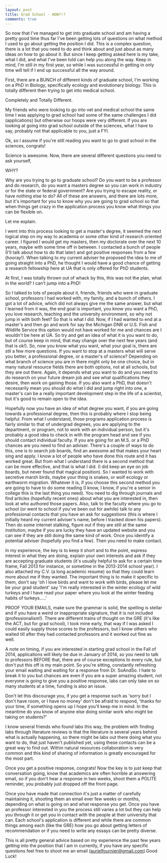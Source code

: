 ```yaml
---
layout: post
title: Grad School - HOW?!?
comments: true
---
```


So now that I've managed to get into graduate school and am having a pretty good time thus far I've been getting lots of questions on what method I used to go about getting the position I did. This is a complex question, there is a lot that you need to do and think about and just about as many ideas on how to go about it. But since I keep getting asked here is my take, what I did, and what I've been told can help you along the way. Keep in mind, I'm still in my first year, so while I was successful in getting in only time will tell if I end up successful all the way around. 

First, there are a BUNCH of different kinds of graduate school, I'm working on a PhD in Biology, specifically ecology and evolutionary biology. This is totally different then trying to get into medical school. 

Completely and Totally Different.

My friends who were looking to go into vet and medical school the same time I was applying to grad school had some of the same challenges I did (applications) but otherwise our hoops were very different. 
If you are looking at going into grad school outside of the sciences, what I have to say, probably not that applicable to you, just a FYI.

Ok, so I assume if you're still reading you want to go to grad school in the sciences, congrats!


Science is awesome. 
Now, there are several different questions you need to ask yourself,

WHY?

Why are you trying to go to graduate school? Do you want to be a professor and do research, do you want a masters degree so you can work in industry or for the state or federal government? Are you trying to escape reality, or have nothing else to do?
All of these are answers, and there are lots more, but it's important for you to know why you are going to grad school so that when things get crazy in the application process you know what things you can be flexible on.

Let me explain.


I went into this process looking to get a master's degree, it seemed the next logical step on my way to academia or some other kind of research oriented career. I figured I would get my masters, then my doctorate over the next 10 years, maybe with some time off in between. I contacted a bunch of people (I'll talk about how to do that later) and got positive responses from a few (hooray!). When talking to my current adviser he proposed the idea to me of going straight into a PhD, he thought I would have a good chance of getting a research fellowship here at UA that is only offered for PhD students. 

At first, I was totally thrown out of whack by this, this was not the plan, what in the world? I can't jump into a PhD!  

So I talked to lots of people about it, friends, friends who were in graduate school, professors I had worked with, my family, and a bunch of others. I got a lot of advice, which did not always give me the same answer, but what I learned from it was, the end goal is important, you know you want a PhD, you love research, teaching and the university environment, so why not jump in with both feet?
So that is what I did. Now, if I had wanted to end at a master's and then go and work for say the Michigan DNR or U.S. Fish and Wildlife Service this option would not have worked for me and chances are I wouldn't be here at UA. So try and get an idea of what it is you want to do, but of course keep in mind, that may change over the next few years (and that is ok!).
So, now you know what you want, what your goal is, there are stil a few more questions.
If you want to stop at a masters what will serve you better, a professional degree, or a master's of science? Depending on what branch of science you are in there might only be one choice, but in many natural resource fields there are both options, not at all schools, but they are out there. Again, it depends what you want to do and you need to do research on your future dream job and see what qualifications they desire, then work on gaining those.
If you also want a PhD, that doesn't necessarily mean you should do what I did and jump right into one, a master's can be a really important development step in the life of a scientist, but it's good to remain open to the idea.


Hopefully now you have an idea of what degree you want, if you are going towards a professional degree, then this is probably where I stop being helpful. From what I understand, those programs application process is fairly similar to that of undergrad degrees, you are applying to the department, or program, not to work with an individual person, but it's probably a good idea to check in with the program head and see if you should contact individual faculty. 
If you are going for an M.S. or a PhD chances are you need to find an adviser. There's a couple of ways to do this, one is to search job boards, find an awesome ad that makes your heart sing and apply. I know a lot of people who have done this route and it has worked great. But from what I understand there is a second method that can be more effective, and that is what I did. (I did keep an eye on job boards, but never found that magical position).
So I wanted to work with secretive marsh birds, maybe your thing is snakes, or wolf ecology or earthworm migration. Whatever it is, if you choose this second method you are going to have to do some reading (I know, I know, if you're a senior in college this is the last thing you need). You need to dig through journals and find articles (hopefully recent ones) about what you are interested in, then look at who authored those papers. Also, talk to the faculty where you go to school (or went to school if you've been out for awhile) talk to any professional contacts that you have an ask for suggestions (this is where I initially heard my current adviser's name, before I tracked down his papers). 
Then do some internet stalking, figure out if they are still at the same institution, maybe if you are lucky they have an updated website and you can see if they are still doing the same kind of work. Once you identify a potential adviser (hopefully you find a few). Then you need to make contact.

In my experience, the key is to keep it short and to the point, express interest in what they are doing, explain your own interests and ask if they are accepting graduate students (it's usually helpful to ask for a certain time frame, Fall 2013 for instance, or sometime in the 2013-2014 school year). I also attached my C.V. (a long academic resume) so that they could learn more about me if they wanted. The important thing is to make it specific to them, don't say 'oh I love birds and want to work with birds, please let me be your grad student'
say 'I'm really interested in the winter ecology of wild turkeys and I have read your paper where you look at the winter feeding habits of turkeys.....'

PROOF YOUR EMAILS, make sure the grammar is solid, the spelling is stellar and if you have a weird or inappropriate signature, that it is not included (professionalism!).
There are different trains of thought on the GRE (it's like the ACT, but for grad school), I took mine early, that way if I was asked I could easily supply those scores to the professors, but I know others who waited till after they had contacted professors and it worked out fine as well.

A note on timing, if you are interested in starting grad school in the Fall of 2014, applications will likely be due in January of 2014, so you need to talk to professors BEFORE that, there are of course exceptions to every rule, but don't put this off is my main point.
So you're sitting, constantly refreshing your email waiting and waiting for a response from Dr. SoAndSo. I hate to break it to you but chances are even if you are a super amazing student, not everyone is going to give you a positive response, labs can only take on so many students at a time, funding is also an issue. 

Don't let this discourage you, if you get a response such as 'sorry but I don't have room, or I have no money' don't be afraid to respond, 'thanks for your time, if something opens up I hope you'll keep me in mind. In the meantime do you know of anyone else doing similar work who might be taking on students?'

I know several friends who found labs this way, the problem with finding labs through literature reviews is that the literature is several years behind what is actually happening, so there might be labs out there doing what you want to do, that just haven't published yet, using these contacts can be a great way to find out. Within natural resources collaboration is very common and this kind of sharing of information is greatly encouraged for the most part.

Once you get a positive response, congrats! Now the key is to just keep that conversation going, know that academics are often horrible at answering email, so if you don't hear a response in two weeks, shoot them a POLITE reminder, you probably just dropped off the front page.


Once you have made that connection it's just a matter of carefully maintaining it, shooting them an email ever few weeks or months, depending on what is going on and what response you get. Once you have an professor interested in you the process still varies a lot but they can help you through it or get you in contact with the people at their university that can. Each school's application is different and while there are common things among each (like the GRE) how you go about getting letters of recommendation or if you need to write any essays can be pretty diverse. 

This is all pretty general advice based on my experience the past few years getting into the position that I am in currently, if you have any specific questions feel free to shoot me an email (aurielfournier@gmail.com).Good Luck!
